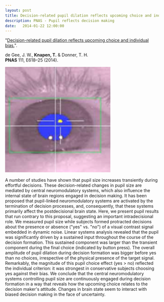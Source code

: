 ```yaml
---
layout: post
title: Decision-related pupil dilation reflects upcoming choice and individual bias.
description: PNAS - Pupil reflects decision making
date:   2014-01-22 12:00:00
---
```


"<a href="http://www.pnas.org/content/111/5/E618.abstract" target="_blank" alt="Decision-related pupil dilation reflects upcoming choice and individual bias." >Decision-related pupil dilation reflects upcoming choice and individual bias.</a>". 

de Gee, J. W.,<strong> Knapen, T.</strong> & Donner, T. H. <br /> 
<strong>PNAS</strong> 111, E618–25 (2014).

<img class="col one right" src="/img/publications/EL_pupil.png">

A number of studies have shown that pupil size increases transiently during effortful decisions. These decision-related changes in pupil size are mediated by central neuromodulatory systems, which also influence the internal state of brain regions engaged in decision making. It has been proposed that pupil-linked neuromodulatory systems are activated by the termination of decision processes, and, consequently, that these systems primarily affect the postdecisional brain state. Here, we present pupil results that run contrary to this proposal, suggesting an important intradecisional role. We measured pupil size while subjects formed protracted decisions about the presence or absence ("yes" vs. "no") of a visual contrast signal embedded in dynamic noise. Linear systems analysis revealed that the pupil was significantly driven by a sustained input throughout the course of the decision formation. This sustained component was larger than the transient component during the final choice (indicated by button press). The overall amplitude of pupil dilation during decision formation was bigger before yes than no choices, irrespective of the physical presence of the target signal. Remarkably, the magnitude of this pupil choice effect (yes > no) reflected the individual criterion: it was strongest in conservative subjects choosing yes against their bias. We conclude that the central neuromodulatory systems controlling pupil size are continuously engaged during decision formation in a way that reveals how the upcoming choice relates to the decision maker's attitude. Changes in brain state seem to interact with biased decision making in the face of uncertainty.